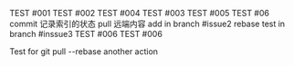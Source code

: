 TEST #001
TEST #002
TEST #004
TEST #003
TEST #005
TEST #06
commit 记录索引的状态
pull 远端内容
add in branch #issue2
rebase test in branch #inssue3
TEST #006
TEST #006

Test for git pull --rebase
  another action
